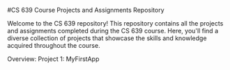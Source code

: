 #CS 639 Course Projects and Assignments Repository

Welcome to the CS 639 repository! This repository contains all the projects and assignments completed during the CS 639 course. Here, you'll find a diverse collection of projects that showcase the skills and knowledge acquired throughout the course.

Overview:
Project 1: MyFirstApp

